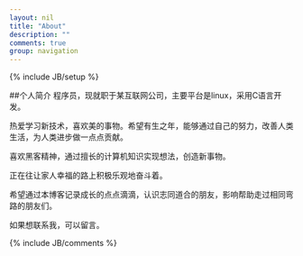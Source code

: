 ```yaml
---
layout: nil
title: "About"
description: ""
comments: true
group: navigation
---
```

{% include JB/setup %}

##个人简介
程序员，现就职于某互联网公司，主要平台是linux，采用C语言开发。

热爱学习新技术，喜欢美的事物。希望有生之年，能够通过自己的努力，改善人类生活，为人类进步做一点点贡献。

喜欢黑客精神，通过擅长的计算机知识实现想法，创造新事物。

正在往让家人幸福的路上积极乐观地奋斗着。

希望通过本博客记录成长的点点滴滴，认识志同道合的朋友，影响帮助走过相同弯路的朋友们。

如果想联系我，可以留言。

{% include JB/comments %}
